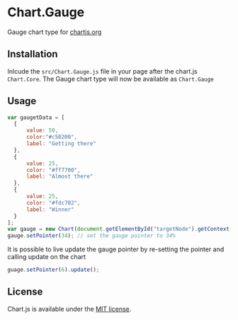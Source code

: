 # Chart.Gauge
Gauge chart type for [chartjs.org](http://www.chartjs.org)

## Installation

Inlcude the `src/Chart.Gauge.js` file in your page after the chart.js `Chart.Core`. The Gauge chart type will now be available as `Chart.Gauge`

## Usage

```javascript
var gaugetData = [
  {
      value: 50,
      color:"#c50200",
      label: "Getting there"
  },
  {
      value: 25,
      color: "#ff7700",
      label: "Almost there"
  },
  {
      value: 25,
      color: "#fdc702",
      label: "Winner"
  }
];
var gauge = new Chart(document.getElementById("targetNode").getContext("2d")).Gauge(gaugetData, {responsive : true});
gauge.setPointer(34); // set the gauge pointer to 34%
```

It is possible to live update the gauge pointer by re-setting the pointer and calling update on the chart

```javascript
guage.setPointer(6).update();
```

## License

Chart.js is available under the [MIT license](http://opensource.org/licenses/MIT).
